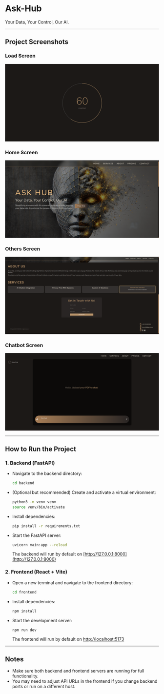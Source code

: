 # Ask-Hub
Your Data, Your Control, Our AI.

---

## Project Screenshots

### Load Screen
![Load Screen](load.png)

### Home Screen
![Home Screen](home.png)

### Others Screen
![Others Screen](others.png)

### Chatbot Screen
![Chatbot Screen](chatbot.png)

---

## How to Run the Project

### 1. Backend (FastAPI)

- Navigate to the backend directory:
  ```bash
  cd backend
  ```
- (Optional but recommended) Create and activate a virtual environment:
  ```bash
  python3 -m venv venv
  source venv/bin/activate
  ```
- Install dependencies:
  ```bash
  pip install -r requirements.txt
  ```
- Start the FastAPI server:
  ```bash
  uvicorn main:app --reload
  ```
  The backend will run by default on [http://127.0.0.1:8000](http://127.0.0.1:8000)

### 2. Frontend (React + Vite)

- Open a new terminal and navigate to the frontend directory:
  ```bash
  cd frontend
  ```
- Install dependencies:
  ```bash
  npm install
  ```
- Start the development server:
  ```bash
  npm run dev
  ```
  The frontend will run by default on [http://localhost:5173](http://localhost:5173)

---

## Notes
- Make sure both backend and frontend servers are running for full functionality.
- You may need to adjust API URLs in the frontend if you change backend ports or run on a different host.
